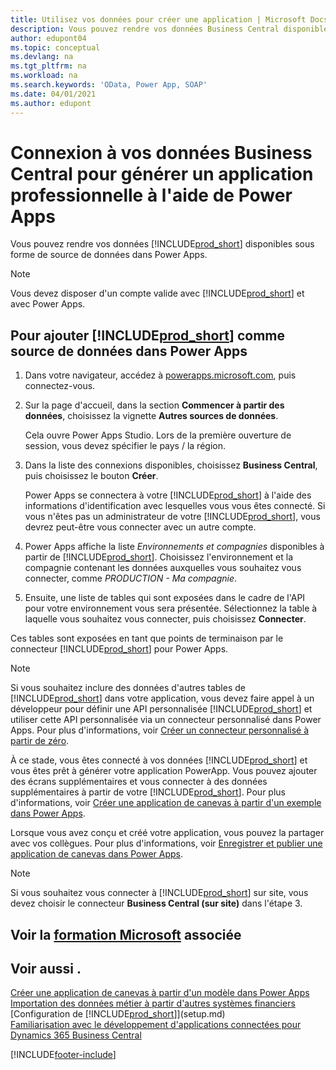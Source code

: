 ```yaml
---
title: Utilisez vos données pour créer une application | Microsoft Docs
description: Vous pouvez rendre vos données Business Central disponibles sous forme de source de données et spécifier une URL OData de vos services Web pour générer une application métier à l'aide de Power Apps.
author: edupont04
ms.topic: conceptual
ms.devlang: na
ms.tgt_pltfrm: na
ms.workload: na
ms.search.keywords: 'OData, Power App, SOAP'
ms.date: 04/01/2021
ms.author: edupont
---
```

# Connexion à vos données Business Central pour générer un application professionnelle à l'aide de Power Apps

Vous pouvez rendre vos données [!INCLUDE[prod_short](includes/prod_short.md)] disponibles sous forme de source de données dans Power Apps.  

> [!NOTE]  
> Vous devez disposer d'un compte valide avec [!INCLUDE[prod_short](includes/prod_short.md)] et avec Power Apps.  

## Pour ajouter [!INCLUDE[prod_short](includes/prod_short.md)] comme source de données dans Power Apps

1. Dans votre navigateur, accédez à [powerapps.microsoft.com](https://powerapps.microsoft.com/), puis connectez-vous.
2. Sur la page d'accueil, dans la section **Commencer à partir des données**, choisissez la vignette **Autres sources de données**.  

    Cela ouvre Power Apps Studio. Lors de la première ouverture de session, vous devez spécifier le pays / la région.  
3. Dans la liste des connexions disponibles, choisissez **Business Central**, puis choisissez le bouton **Créer**.

    Power Apps se connectera à votre [!INCLUDE[prod_short](includes/prod_short.md)] à l'aide des informations d'identification avec lesquelles vous vous êtes connecté. Si vous n'êtes pas un administrateur de votre [!INCLUDE[prod_short](includes/prod_short.md)], vous devrez peut-être vous connecter avec un autre compte.  

4. Power Apps affiche la liste *Environnements et compagnies* disponibles à partir de [!INCLUDE[prod_short](includes/prod_short.md)]. Choisissez l'environnement et la compagnie contenant les données auxquelles vous souhaitez vous connecter, comme *PRODUCTION - Ma compagnie*.  

5. Ensuite, une liste de tables qui sont exposées dans le cadre de l'API pour votre environnement vous sera présentée. Sélectionnez la table à laquelle vous souhaitez vous connecter, puis choisissez **Connecter**.

Ces tables sont exposées en tant que points de terminaison par le connecteur [!INCLUDE[prod_short](includes/prod_short.md)] pour Power Apps.  

> [!NOTE]
> Si vous souhaitez inclure des données d'autres tables de [!INCLUDE[prod_short](includes/prod_short.md)] dans votre application, vous devez faire appel à un développeur pour définir une API personnalisée [!INCLUDE[prod_short](includes/prod_short.md)] et utiliser cette API personnalisée via un connecteur personnalisé dans Power Apps. Pour plus d'informations, voir [Créer un connecteur personnalisé à partir de zéro](/connectors/custom-connectors/define-blank).  

À ce stade, vous êtes connecté à vos données [!INCLUDE[prod_short](includes/prod_short.md)] et vous êtes prêt à générer votre application PowerApp. Vous pouvez ajouter des écrans supplémentaires et vous connecter à des données supplémentaires à partir de votre [!INCLUDE[prod_short](includes/prod_short.md)]. Pour plus d'informations, voir [Créer une application de canevas à partir d'un exemple dans Power Apps](/powerapps/maker/canvas-apps/open-and-run-a-sample-app).  

Lorsque vous avez conçu et créé votre application, vous pouvez la partager avec vos collègues. Pour plus d'informations, voir [Enregistrer et publier une application de canevas dans Power Apps](/powerapps/maker/canvas-apps/save-publish-app).  

> [!NOTE]
> Si vous souhaitez vous connecter à [!INCLUDE[prod_short](includes/prod_short.md)] sur site, vous devez choisir le connecteur **Business Central (sur site)** dans l'étape 3.  

## Voir la [formation Microsoft](/training/paths/power-apps-power-automate-business-central/) associée

## Voir aussi .

[Créer une application de canevas à partir d'un modèle dans Power Apps](/powerapps/maker/canvas-apps/get-started-test-drive)  
[Importation des données métier à partir d'autres systèmes financiers](across-import-data-configuration-packages.md)  
[Configuration de [!INCLUDE[prod_short](includes/prod_short.md)]](setup.md)  
[Familiarisation avec le développement d'applications connectées pour Dynamics 365 Business Central](/dynamics365/business-central/dev-itpro/developer/devenv-develop-connect-apps)  


[!INCLUDE[footer-include](includes/footer-banner.md)]
